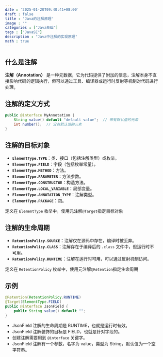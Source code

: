 ```yaml
---
date : '2025-01-20T09:40:41+08:00'
draft : false
title : 'Java的注解原理'
image : ""
categories : ["Java基础"]
tags : ["JavaSE"]
description : "Java中注解的实现原理"
math : true
---
```


## 什么是注解

**注解（Annotation）** 是一种元数据，它为代码提供了附加的信息，注解本身不直接影响代码的逻辑执行，但可以通过工具、编译器或运行时反射等机制对代码进行处理。

## 注解的定义方式

```java
public @interface MyAnnotation {
    String value() default "default value";  // 带有默认值的元素
    int number();  // 没有默认值的元素
}
```

## 注解的目标对象

- **`ElementType.TYPE`**：类、接口（包括注解类型）或枚举。
- **`ElementType.FIELD`**：字段（包括枚举常量）。
- **`ElementType.METHOD`**：方法。
- **`ElementType.PARAMETER`**：方法参数。
- **`ElementType.CONSTRUCTOR`**：构造方法。
- **`ElementType.LOCAL_VARIABLE`**：局部变量。
- **`ElementType.ANNOTATION_TYPE`**：注解类型。
- **`ElementType.PACKAGE`**：包。

定义在 `ElementType` 枚举中，使用元注解`@Target`指定目标对象

## 注解的生命周期

- **`RetentionPolicy.SOURCE`**：注解仅在源码中存在，编译时被丢弃。
- **`RetentionPolicy.CLASS`**：注解存在于编译后的 `.class` 文件中，但运行时不可用。
- **`RetentionPolicy.RUNTIME`**：注解在运行时可用，可以通过反射机制访问。

定义在 `RetentionPolicy` 枚举中，使用元注解`@Retention`指定生命周期

## 示例

```java
@Retention(RetentionPolicy.RUNTIME)
@Target(ElementType.FIELD)
public @interface JsonField {
    public String value() default "";
}
```

- JsonField 注解的生命周期是 RUNTIME，也就是运行时有效。
- JsonField 注解装饰的目标是 FIELD，也就是针对字段的。
- 创建注解需要用到 `@interface` 关键字。
- JsonField 注解有一个参数，名字为 value，类型为 String，默认值为一个空字符串。